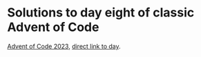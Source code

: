# Solutions to day eight of classic Advent of Code

[Advent of Code 2023](https://adventofcode.com/2023), [direct link to day](https://adventofcode.com/2023/day/8).